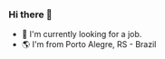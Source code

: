 ### Hi there 👋

- 🔭 I'm currently looking for a job.
- :earth_americas: I'm from Porto Alegre, RS - Brazil
